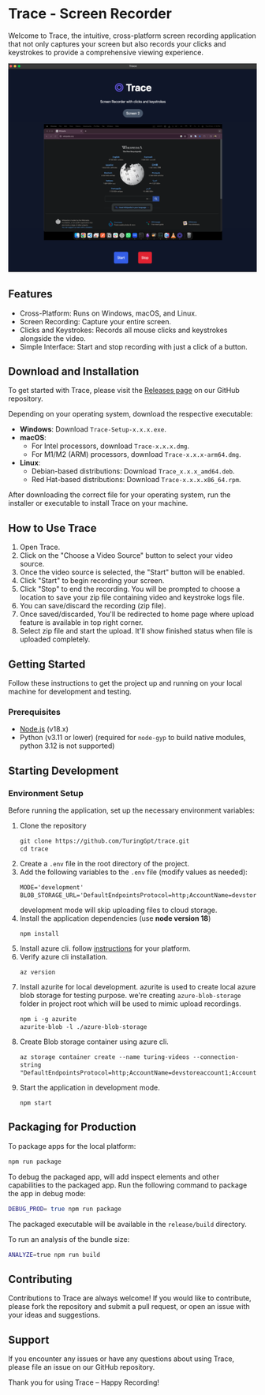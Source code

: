 # Trace - Screen Recorder

Welcome to Trace, the intuitive, cross-platform screen recording application that not only captures your screen but also records your clicks and keystrokes to provide a comprehensive viewing experience.

![screenshot](.erb/img/ss.png)

## Features

- Cross-Platform: Runs on Windows, macOS, and Linux.
- Screen Recording: Capture your entire screen.
- Clicks and Keystrokes: Records all mouse clicks and keystrokes alongside the video.
- Simple Interface: Start and stop recording with just a click of a button.

## Download and Installation

To get started with Trace, please visit the [Releases page](https://github.com/suraj-turing/trace/releases) on our GitHub repository.

Depending on your operating system, download the respective executable:

- **Windows**: Download `Trace-Setup-x.x.x.exe`.
- **macOS**:
  - For Intel processors, download `Trace-x.x.x.dmg`.
  - For M1/M2 (ARM) processors, download `Trace-x.x.x-arm64.dmg`.
- **Linux**:
  - Debian-based distributions: Download `Trace_x.x.x_amd64.deb`.
  - Red Hat-based distributions: Download `Trace-x.x.x.x86_64.rpm`.

After downloading the correct file for your operating system, run the installer or executable to install Trace on your machine.

## How to Use Trace

1. Open Trace.
2. Click on the "Choose a Video Source" button to select your video source.
3. Once the video source is selected, the "Start" button will be enabled.
4. Click "Start" to begin recording your screen.
5. Click "Stop" to end the recording. You will be prompted to choose a location to save your zip file containing video and keystroke logs file.
6. You can save/discard the recording (zip file).
7. Once saved/discarded, You'll be redirected to home page where upload feature is available in top right corner.
8. Select zip file and start the upload. It'll show finished status when file is uploaded completely.

## Getting Started

Follow these instructions to get the project up and running on your local machine for development and testing.

### Prerequisites

- [Node.js](https://nodejs.org/) (v18.x)
- Python (v3.11 or lower) (required for `node-gyp` to build native modules, python 3.12 is not supported)

## Starting Development

### Environment Setup

Before running the application, set up the necessary environment variables:

1. Clone the repository
   ```
   git clone https://github.com/TuringGpt/trace.git
   cd trace
   ```
2. Create a `.env` file in the root directory of the project.
3. Add the following variables to the `.env` file (modify values as needed):
   ```plaintext
   MODE='development'
   BLOB_STORAGE_URL='DefaultEndpointsProtocol=http;AccountName=devstoreaccount1;AccountKey=Eby8vdM02xNOcqFlqUwJPLlmEtlCDXJ1OUzFT50uSRZ6IFsuFq2UVErCz4I6tq/K1SZFPTOtr/KBHBeksoGMGw==;BlobEndpoint=http://127.0.0.1:10000/devstoreaccount1;'
   ```
   development mode will skip uploading files to cloud storage.
4. Install the application dependencies (use **node version 18**)
   ```
   npm install
   ```
5. Install azure cli. follow [instructions](https://learn.microsoft.com/en-us/cli/azure/install-azure-cli) for your platform.
6. Verify azure cli installation.
   ```
   az version
   ```
7. Install azurite for local development. azurite is used to create local azure blob storage for testing purpose. we're creating `azure-blob-storage` folder in project root which will be used to mimic upload recordings.
   ```
   npm i -g azurite
   azurite-blob -l ./azure-blob-storage
   ```
8. Create Blob storage container using azure cli.
   ```
   az storage container create --name turing-videos --connection-string "DefaultEndpointsProtocol=http;AccountName=devstoreaccount1;AccountKey=Eby8vdM02xNOcqFlqUwJPLlmEtlCDXJ1OUzFT50uSRZ6IFsuFq2UVErCz4I6tq/K1SZFPTOtr/KBHBeksoGMGw==;BlobEndpoint=http://127.0.0.1:10000/devstoreaccount1;"
   ```
9. Start the application in development mode.
   ```
   npm start
   ```

## Packaging for Production

To package apps for the local platform:

```bash
npm run package
```

To debug the packaged app, will add inspect elements and other capabilities to the packaged app. Run the following command to package the app in debug mode:

```bash
DEBUG_PROD= true npm run package
```

The packaged executable will be available in the `release/build` directory.

To run an analysis of the bundle size:

```bash
ANALYZE=true npm run build
```

## Contributing

Contributions to Trace are always welcome! If you would like to contribute, please fork the repository and submit a pull request, or open an issue with your ideas and suggestions.

## Support

If you encounter any issues or have any questions about using Trace, please file an issue on our GitHub repository.

Thank you for using Trace – Happy Recording!
